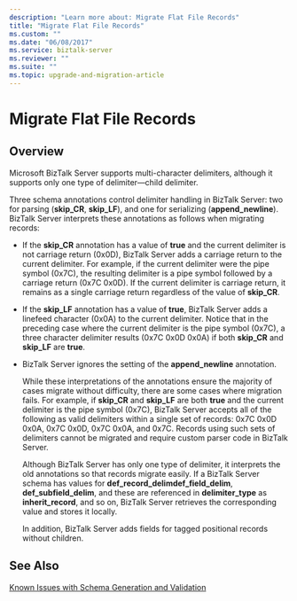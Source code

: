 ```yaml
---
description: "Learn more about: Migrate Flat File Records"
title: "Migrate Flat File Records"
ms.custom: ""
ms.date: "06/08/2017"
ms.service: biztalk-server
ms.reviewer: ""
ms.suite: ""
ms.topic: upgrade-and-migration-article
---
```

# Migrate Flat File Records

## Overview
Microsoft BizTalk Server supports multi-character delimiters, although it supports only one type of delimiter—child delimiter. 
  
 Three schema annotations control delimiter handling in BizTalk Server: two for parsing (**skip_CR**, **skip_LF**), and one for serializing (**append_newline**). BizTalk Server interprets these annotations as follows when migrating records:  
  
- If the **skip_CR** annotation has a value of **true** and the current delimiter is not carriage return (0x0D), BizTalk Server adds a carriage return to the current delimiter. For example, if the current delimiter were the pipe symbol (0x7C), the resulting delimiter is a pipe symbol followed by a carriage return (0x7C 0x0D). If the current delimiter is carriage return, it remains as a single carriage return regardless of the value of **skip_CR**.  
  
- If the **skip_LF** annotation has a value of **true**, BizTalk Server adds a linefeed character (0x0A) to the current delimiter. Notice that in the preceding case where the current delimiter is the pipe symbol (0x7C), a three character delimiter results (0x7C 0x0D 0x0A) if both **skip_CR** and **skip_LF** are **true**.  
  
- BizTalk Server ignores the setting of the **append_newline** annotation.  
  
  While these interpretations of the annotations ensure the majority of cases migrate without difficulty, there are some cases where migration fails. For example, if **skip_CR** and **skip_LF** are both **true** and the current delimiter is the pipe symbol (0x7C), BizTalk Server accepts all of the following as valid delimiters within a single set of records: 0x7C 0x0D 0x0A, 0x7C 0x0D, 0x7C 0x0A, and 0x7C. Records using such sets of delimiters cannot be migrated and require custom parser code in BizTalk Server.  
  
  Although BizTalk Server has only one type of delimiter, it interprets the old annotations so that records migrate easily. If a BizTalk Server schema has values for **def_record_delimdef_field_delim**, **def_subfield_delim**, and these are referenced in **delimiter_type** as **inherit_record**, and so on, BizTalk Server retrieves the corresponding value and stores it locally.  
  
  In addition, BizTalk Server adds fields for tagged positional records without children.  
  
## See Also  
 [Known Issues with Schema Generation and Validation](../core/known-issues-with-schema-generation-and-validation.md)
